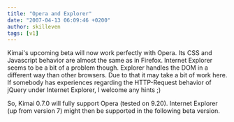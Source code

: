 ```yaml
---
title: "Opera and Explorer"
date: "2007-04-13 06:09:46 +0200"
author: skilleven
tags: [v1]
---
```


Kimai's upcoming beta will now work perfectly with Opera.
Its CSS and Javascript behavior are almost the same as in Firefox.
Internet Explorer seems to be a bit of a problem though.
Explorer handles the DOM in a different way than other browsers.
Due to that it may take a bit of work here.
If somebody has experiences regarding the HTTP-Request behavior of jQuery under Internet Explorer, I welcome any hints ;)

So, Kimai 0.7.0 will fully support Opera (tested on 9.20).
Internet Explorer (up from version 7) might then be supported in the following beta version.
